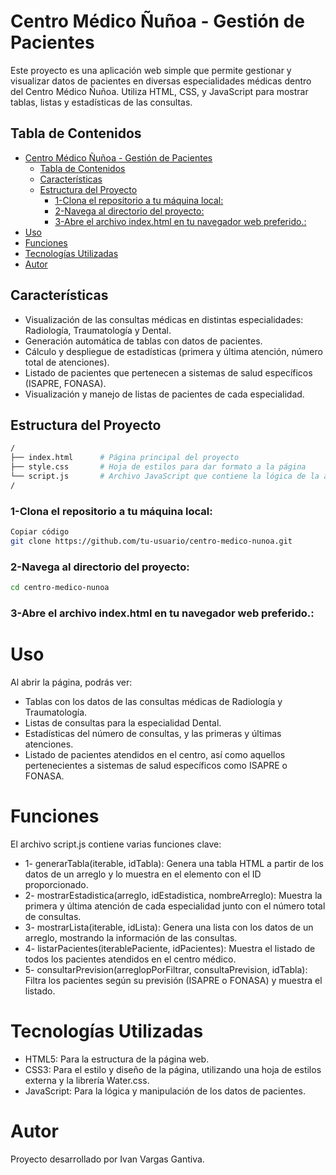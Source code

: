 # Centro Médico Ñuñoa - Gestión de Pacientes

Este proyecto es una aplicación web simple que permite gestionar y visualizar datos de pacientes en diversas especialidades médicas dentro del Centro Médico Ñuñoa. Utiliza HTML, CSS, y JavaScript para mostrar tablas, listas y estadísticas de las consultas.

## Tabla de Contenidos
- [Centro Médico Ñuñoa - Gestión de Pacientes](#centro-médico-ñuñoa---gestión-de-pacientes)
  - [Tabla de Contenidos](#tabla-de-contenidos)
  - [Características](#características)
  - [Estructura del Proyecto](#estructura-del-proyecto)
    - [1-Clona el repositorio a tu máquina local:](#1-clona-el-repositorio-a-tu-máquina-local)
    - [2-Navega al directorio del proyecto:](#2-navega-al-directorio-del-proyecto)
    - [3-Abre el archivo index.html en tu navegador web preferido.:](#3-abre-el-archivo-indexhtml-en-tu-navegador-web-preferido)
- [Uso](#uso)
- [Funciones](#funciones)
- [Tecnologías Utilizadas](#tecnologías-utilizadas)
- [Autor](#autor)

## Características

- Visualización de las consultas médicas en distintas especialidades: Radiología, Traumatología y Dental.
- Generación automática de tablas con datos de pacientes.
- Cálculo y despliegue de estadísticas (primera y última atención, número total de atenciones).
- Listado de pacientes que pertenecen a sistemas de salud específicos (ISAPRE, FONASA).
- Visualización y manejo de listas de pacientes de cada especialidad.

## Estructura del Proyecto

```bash
/
├── index.html      # Página principal del proyecto
├── style.css       # Hoja de estilos para dar formato a la página
└── script.js       # Archivo JavaScript que contiene la lógica de la aplicación
/
```
### 1-Clona el repositorio a tu máquina local:

```bash
Copiar código
git clone https://github.com/tu-usuario/centro-medico-nunoa.git
```
### 2-Navega al directorio del proyecto:
```bash
cd centro-medico-nunoa
```
### 3-Abre el archivo index.html en tu navegador web preferido.:

# Uso
Al abrir la página, podrás ver:

- Tablas con los datos de las consultas médicas de Radiología y Traumatología.
- Listas de consultas para la especialidad Dental.
- Estadísticas del número de consultas, y las primeras y últimas atenciones.
- Listado de pacientes atendidos en el centro, así como aquellos pertenecientes a sistemas de salud específicos como ISAPRE o FONASA.
  
# Funciones
El archivo script.js contiene varias funciones clave:

- 1- generarTabla(iterable, idTabla): Genera una tabla HTML a partir de los datos de un arreglo y lo muestra en el elemento con el ID proporcionado.
- 2- mostrarEstadistica(arreglo, idEstadistica, nombreArreglo): Muestra la primera y última atención de cada especialidad junto con el número total de consultas.
- 3- mostrarLista(iterable, idLista): Genera una lista con los datos de un arreglo, mostrando la información de las consultas.
- 4- listarPacientes(iterablePaciente, idPacientes): Muestra el listado de todos los pacientes atendidos en el centro médico.
- 5- consultarPrevision(arreglopPorFiltrar, consultaPrevision, idTabla): Filtra los pacientes según su previsión (ISAPRE o FONASA) y muestra el listado.

# Tecnologías Utilizadas

- HTML5: Para la estructura de la página web.
- CSS3: Para el estilo y diseño de la página, utilizando una hoja de estilos externa y la librería Water.css.
- JavaScript: Para la lógica y manipulación de los datos de pacientes.

# Autor
Proyecto desarrollado por Ivan Vargas Gantiva.



